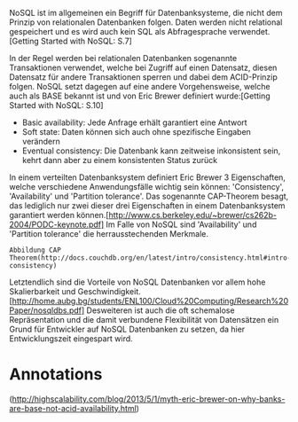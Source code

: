 NoSQL ist im allgemeinen ein Begriff für Datenbanksysteme, die nicht dem Prinzip von relationalen Datenbanken folgen. Daten werden nicht relational gespeichert und es wird auch kein SQL als Abfragesprache verwendet.[Getting Started with NoSQL: S.7]

In der Regel werden bei relationalen Datenbanken sogenannte Transaktionen verwendet, welche bei Zugriff auf einen Datensatz, diesen Datensatz für andere Transaktionen sperren und dabei dem ACID-Prinzip folgen. NoSQL setzt dagegen auf eine andere Vorgehensweise, welche auch als BASE bekannt ist und von Eric Brewer definiert wurde:[Getting Started with NoSQL: S.10]

- Basic availability: Jede Anfrage erhält garantiert eine Antwort
- Soft state: Daten können sich auch ohne spezifische Eingaben verändern
- Eventual consistency: Die Datenbank kann zeitweise inkonsistent sein, kehrt dann aber zu einem konsistenten Status zurück

In einem verteilten Datenbanksystem definiert Eric Brewer 3 Eigenschaften, welche verschiedene Anwendungsfälle wichtig sein können: 'Consistency', 'Availability' und 'Partition tolerance'. Das sogenannte CAP-Theorem besagt, das lediglich nur zwei dieser drei Eigenschaften in einem Datenbanksystem garantiert werden können.[http://www.cs.berkeley.edu/~brewer/cs262b-2004/PODC-keynote.pdf] Im Falle von NoSQL sind 'Availability' und 'Partition tolerance' die herrausstechenden Merkmale.

    Abbildung CAP Theorem(http://docs.couchdb.org/en/latest/intro/consistency.html#intro-consistency)

Letztendlich sind die Vorteile von NoSQL Datenbanken vor allem hohe Skalierbarkeit und Geschwindigkeit.[http://home.aubg.bg/students/ENL100/Cloud%20Computing/Research%20Paper/nosqldbs.pdf] Desweiteren ist auch die oft schemalose Repräsentation und die damit verbundene Flexibilität von Datensätzen ein Grund für Entwickler auf NoSQL Datenbanken zu setzen, da hier Entwicklungszeit eingespart wird.

# Annotations

(http://highscalability.com/blog/2013/5/1/myth-eric-brewer-on-why-banks-are-base-not-acid-availability.html)
